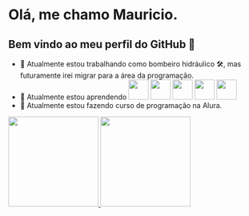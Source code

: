 # Olá, me chamo Mauricio.
## Bem vindo ao meu perfil do GitHub 👋
<!--
**Maumagsan/Maumagsan** is a ✨ _special_ ✨ repository because its `README.md` (this file) appears on your GitHub profile.

Here are some ideas to get you started:

- 🔭 I’m currently working on ...
- 🌱 I’m currently learning ...
- 👯 I’m looking to collaborate on ...
- 🤔 I’m looking for help with ...
- 💬 Ask me about ...
- 📫 How to reach me: ...
- 😄 Pronouns: ...
- ⚡ Fun fact: ...
-->
- 🔭 Atualmente estou trabalhando como bombeiro hidráulico 🛠, mas futuramente irei migrar para a área da programação.
- 🌱 Atualmente estou aprendendo <img loading="lazy" src="https://cdn.jsdelivr.net/gh/devicons/devicon@latest/icons/html5/html5-plain-wordmark.svg" width="40" height="40"/> <img loading="lazy" src="https://cdn.jsdelivr.net/gh/devicons/devicon@latest/icons/css3/css3-plain-wordmark.svg" width="40" height="40"/> <img loading="lazy" src="https://cdn.jsdelivr.net/gh/devicons/devicon@latest/icons/javascript/javascript-original.svg" width="40" height="40"/>
 <img loading="lazy" src="https://cdn.jsdelivr.net/gh/devicons/devicon/icons/git/git-original.svg" width="40" height="40"/> <img loading="lazy" src="https://cdn.jsdelivr.net/gh/devicons/devicon@latest/icons/github/github-original.svg" width="40" height="40"/>
 - 🤔 Atualmente estou fazendo curso de programação na Alura.

<div>
<a href="https://github.com/Maumagsan">
<img loading="lazy" height="180em" src="https://github-readme-stats.vercel.app/api/top-langs/?username=Maumagsan&layout=compact&langs_count=7&theme=dracula"/>
<img loading="lazy" height="180em" src="https://github-readme-stats.vercel.app/api?username=Maumagsan&show_icons=true&theme=dracula&include_all_commits=true&count_private=true"/>
</div>
